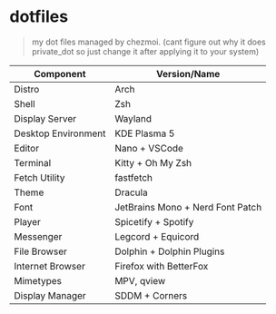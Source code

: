 # dotfiles

> my dot files managed by chezmoi.
> (cant figure out why it does private_dot so just change it after applying it to your system)

| Component             | Version/Name                                 |
|-----------------------|----------------------------------------------|
| Distro                | Arch                                         |
| Shell                 | Zsh                                          |
| Display Server        | Wayland                                      |
| Desktop Environment   | KDE Plasma 5                                 |
| Editor                | Nano + VSCode                                |
| Terminal              | Kitty + Oh My Zsh                            |
| Fetch Utility         | fastfetch                                    |
| Theme                 | Dracula                                      |
| Font                  | JetBrains Mono + Nerd Font Patch             |
| Player                | Spicetify + Spotify                          |
| Messenger             | Legcord + Equicord                           |
| File Browser          | Dolphin + Dolphin Plugins                    |
| Internet Browser      | Firefox with BetterFox                       |
| Mimetypes             | MPV, qview                                   |
| Display Manager       | SDDM + Corners                               |
